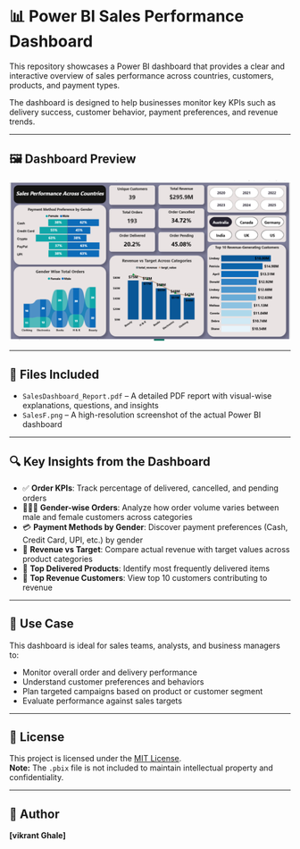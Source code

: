 # 📊 Power BI Sales Performance Dashboard

This repository showcases a Power BI dashboard that provides a clear and interactive overview of sales performance across countries, customers, products, and payment types.

The dashboard is designed to help businesses monitor key KPIs such as delivery success, customer behavior, payment preferences, and revenue trends.

---

## 🖼️ Dashboard Preview

[![Dashboard Preview](pbi_latest3.png)](pbi_latest3.png)

---

## 📄 Files Included

- `SalesDashboard_Report.pdf` – A detailed PDF report with visual-wise explanations, questions, and insights
- `SalesF.png` – A high-resolution screenshot of the actual Power BI dashboard

---

## 🔍 Key Insights from the Dashboard

- ✅ **Order KPIs**: Track percentage of delivered, cancelled, and pending orders
- 🧑‍🤝‍🧑 **Gender-wise Orders**: Analyze how order volume varies between male and female customers across categories
- 💳 **Payment Methods by Gender**: Discover payment preferences (Cash, Credit Card, UPI, etc.) by gender
- 🎯 **Revenue vs Target**: Compare actual revenue with target values across product categories
- 🧾 **Top Delivered Products**: Identify most frequently delivered items
- 👥 **Top Revenue Customers**: View top 10 customers contributing to revenue

---

## 📌 Use Case

This dashboard is ideal for sales teams, analysts, and business managers to:
- Monitor overall order and delivery performance
- Understand customer preferences and behaviors
- Plan targeted campaigns based on product or customer segment
- Evaluate performance against sales targets

---

## 📜 License

This project is licensed under the [MIT License](LICENSE).  
**Note:** The `.pbix` file is not included to maintain intellectual property and confidentiality.

---

## 🙌 Author

**[vikrant Ghale]**  

